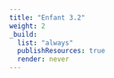 ```yaml
---
title: "Enfant 3.2"
weight: 2
_build:
  list: "always"
  publishResources: true
  render: never
---
```

